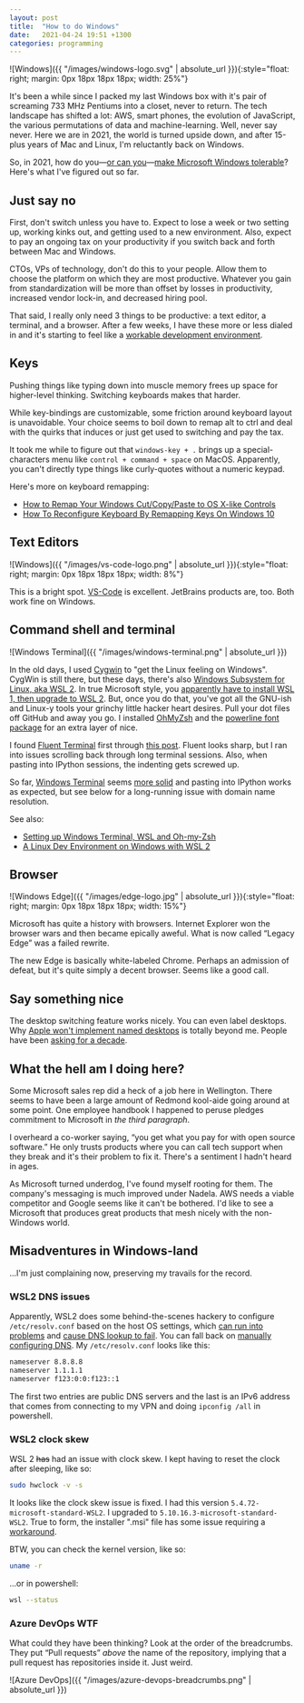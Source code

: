 ```yaml
---
layout: post
title:  "How to do Windows"
date:   2021-04-24 19:51 +1300
categories: programming
---
```


![Windows]({{ "/images/windows-logo.svg" | absolute_url }}){:style="float: right; margin: 0px 18px 18px 18px; width: 25%"}

It's been a while since I packed my last Windows box with it's pair of screaming 733 MHz Pentiums into a closet, never to return. The tech landscape has shifted a lot: AWS, smart phones, the evolution of JavaScript, the various permutations of data and machine-learning. Well, never say never. Here we are in 2021, the world is turned upside down, and after 15-plus years of Mac and Linux, I'm reluctantly back on Windows.

So, in 2021, how do you—[or can you][12]—[make Microsoft Windows tolerable][11]? Here's what I've figured out so far.

## Just say no

First, don't switch unless you have to. Expect to lose a week or two setting up, working kinks out, and getting used to a new environment. Also, expect to pay an ongoing tax on your productivity if you switch back and forth between Mac and Windows.

CTOs, VPs of technology, don't do this to your people. Allow them to choose the platform on which they are most productive. Whatever you gain from standardization will be more than offset by losses in productivity, increased vendor lock-in, and decreased hiring pool.

That said, I really only need 3 things to be productive: a text editor, a terminal, and a browser. After a few weeks, I have these more or less dialed in and it's starting to feel like a [workable development environment][13].

## Keys

Pushing things like typing down into muscle memory frees up space for higher-level thinking. Switching keyboards makes that harder.

While key-bindings are customizable, some friction around keyboard layout is unavoidable. Your choice seems to boil down to remap alt to ctrl and deal with the quirks that induces or just get used to switching and pay the tax.

It took me while to figure out that `windows-key + .` brings up a special-characters menu like `control + command + space` on MacOS. Apparently, you can't directly type things like curly-quotes without a numeric keypad.

Here's more on keyboard remapping:

- [How to Remap Your Windows Cut/Copy/Paste to OS X-like Controls][3001]
- [How To Reconfigure Keyboard By Remapping Keys On Windows 10][3003]

[3001]: https://www.howtogeek.com/219156/how-to-remap-your-windows-cutcopypaste-to-os-x-like-controls-and-vice-versa/
[3003]: https://www.mobigyaan.com/how-to-reconfigure-keyboard-by-remapping-keys-on-windows-10


## Text Editors

![Windows]({{ "/images/vs-code-logo.png" | absolute_url }}){:style="float: right; margin: 0px 18px 18px 18px; width: 8%"}

This is a bright spot. [VS-Code][16] is excellent. JetBrains products are, too. Both work fine on Windows.

## Command shell and terminal

![Windows Terminal]({{ "/images/windows-terminal.png" | absolute_url }})

In the old days, I used [Cygwin][6] to "get the Linux feeling on Windows". CygWin is still there, but these days, there's also [Windows Subsystem for Linux, aka WSL 2][2]. In true Microsoft style, you [apparently have to install WSL 1, then upgrade to WSL 2][1]. But, once you do that, you've got all the GNU-ish and Linux-y tools your grinchy little hacker heart desires. Pull your dot files off GitHub and away you go. I installed [OhMyZsh][3] and the [powerline font package][7] for an extra layer of nice.

I found [Fluent Terminal][4] first through [this post][8]. Fluent looks sharp, but I ran into issues scrolling back through long terminal sessions. Also, when pasting into IPython sessions, the indenting gets screwed up.

So far, [Windows Terminal][5] seems [more solid][10] and pasting into IPython works as expected, but see below for a long-running issue with domain name resolution.

See also:

- [Setting up Windows Terminal, WSL and Oh-my-Zsh][14]
- [A Linux Dev Environment on Windows with WSL 2][15]


## Browser

![Windows Edge]({{ "/images/edge-logo.jpg" | absolute_url }}){:style="float: right; margin: 0px 18px 18px 18px; width: 15%"}

Microsoft has quite a history with browsers. Internet Explorer won the browser wars and then became epically aweful. What is now called “Legacy Edge” was a failed rewrite.

The new Edge is basically white-labeled Chrome. Perhaps an admission of defeat, but it's quite simply a decent browser. Seems like a good call.


## Say something nice

The desktop switching feature works nicely. You can even label desktops. Why [Apple won't implement named desktops][19] is totally beyond me. People have been [asking for a decade][18].


## What the hell am I doing here?

Some Microsoft sales rep did a heck of a job here in Wellington. There seems to have been a large amount of Redmond kool-aide going around at some point. One employee handbook I happened to peruse pledges commitment to Microsoft in *the third paragraph*.

I overheard a co-worker saying, “you get what you pay for with open source software.” He only trusts products where you can call tech support when they break and it's their problem to fix it. There's a sentiment I hadn't heard in ages.

As Microsoft turned underdog, I've found myself rooting for them. The company's messaging is much improved under Nadela. AWS needs a viable competitor and Google seems like it can't be bothered. I'd like to see a Microsoft that produces great products that mesh nicely with the non-Windows world.


## Misadventures in Windows-land

...I'm just complaining now, preserving my travails for the record.

### WSL2 DNS issues

Apparently, WSL2 does some behind-the-scenes hackery to configure `/etc/resolv.conf` based on the host OS settings, which [can run into problems][2001] and [cause DNS lookup to fail][2003]. You can fall back on [manually configuring DNS][2002]. My `/etc/resolv.conf` looks like this:

```txt
nameserver 8.8.8.8
nameserver 1.1.1.1
nameserver f123:0:0:f123::1
```

The first two entries are public DNS servers and the last is an IPv6 address that comes from connecting to my VPN and doing `ipconfig /all` in powershell.

[2001]: https://github.com/microsoft/WSL/issues/5256
[2002]: https://gist.github.com/sivinnguyen/8bc0125b274250683a97e149cf270040
[2003]: https://github.com/microsoft/WSL/issues/6404

### WSL2 clock skew

WSL 2 ~~has~~ had an issue with clock skew. I kept having to reset the clock after sleeping, like so:

```sh
sudo hwclock -v -s
```

It looks like the clock skew issue is fixed. I had this version `5.4.72-microsoft-standard-WSL2`. I upgraded to `5.10.16.3-microsoft-standard-WSL2`. True to form, the installer ".msi" file has some issue requiring a [workaround][17].

BTW, you can check the kernel version, like so:

```sh
uname -r
```

...or in powershell:

```sh
wsl --status
```

### Azure DevOps WTF

What could they have been thinking? Look at the order of the breadcrumbs. They put “Pull requests” *above* the name of the repository, implying that a pull request has repositories inside it. Just weird.

![Azure DevOps]({{ "/images/azure-devops-breadcrumbs.png" | absolute_url }})



[1]: https://docs.microsoft.com/en-us/windows/wsl/install-win10
[2]: https://github.com/microsoft/wsl
[3]: https://ohmyz.sh/
[4]: https://github.com/felixse/FluentTerminal
[5]: https://github.com/microsoft/terminal
[6]: https://www.cygwin.com/
[7]: https://github.com/powerline/fonts
[8]: https://medium.com/@blurdylan/transforming-your-ugly-terminal-to-a-unicorn-b83f315a36d1
[9]: http://steve-yegge.blogspot.com/2006/03/execution-in-kingdom-of-nouns.html
[10]: https://towardsdatascience.com/new-windows-terminal-the-best-you-can-have-9945294707e7
[11]: https://news.ycombinator.com/item?id=14409441
[12]: https://blog.aaronbieber.com/2020/01/30/is-windows-tolerable-in-2020.html
[13]: https://pbpython.com/wsl-python.html
[14]: https://www.ivaylopavlov.com/setting-up-windows-terminal-wsl-and-oh-my-zsh/
[15]: https://nickjanetakis.com/blog/a-linux-dev-environment-on-windows-with-wsl-2-docker-desktop-and-more
[16]: https://code.visualstudio.com/
[17]: https://github.com/microsoft/WSL/issues/5014#issuecomment-605243281
[18]: https://apple.stackexchange.com/questions/18029/how-can-i-rename-desktops-in-mission-control
[19]: https://www.reddit.com/r/osx/comments/aqtgvi/is_it_possible_to_rename_a_desktop/
